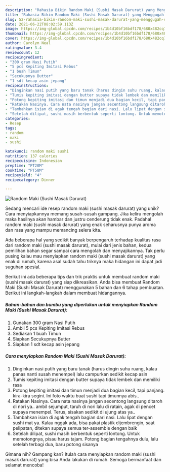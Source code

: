 ```yaml
---
description: "Rahasia Bikin Random Maki (Sushi Masak Darurat) yang Menggugah Selera"
title: "Rahasia Bikin Random Maki (Sushi Masak Darurat) yang Menggugah Selera"
slug: 52-rahasia-bikin-random-maki-sushi-masak-darurat-yang-menggugah-selera
date: 2021-06-22T08:02:59.113Z
image: https://img-global.cpcdn.com/recipes/1b4d10bf16bdf178/680x482cq70/random-maki-sushi-masak-darurat-foto-resep-utama.jpg
thumbnail: https://img-global.cpcdn.com/recipes/1b4d10bf16bdf178/680x482cq70/random-maki-sushi-masak-darurat-foto-resep-utama.jpg
cover: https://img-global.cpcdn.com/recipes/1b4d10bf16bdf178/680x482cq70/random-maki-sushi-masak-darurat-foto-resep-utama.jpg
author: Carolyn Neal
ratingvalue: 3.4
reviewcount: 12
recipeingredient:
- "300 gram Nasi Putih"
- "5 pcs Kepiting Imitasi Rebus"
- "1 buah Timun"
- "Secukupnya Butter"
- "1 sdt kecap asin jepang"
recipeinstructions:
- "Dinginkan nasi putih yang baru tanak (harus dingin suhu ruang, kalau panas nanti susah menempel) lalu campurkan sedikit kecap asin"
- "Tumis kepiting imitasi dengan butter supaya tidak lembek dan memiliki rasa"
- "Potong kepiting imitasi dan timun menjadi dua bagian kecil, tapi panjang. kira-kira segini. Ini foto waktu buat sushi tapi timunnya abis.."
- "Ratakan Nasinya. Cara nata nasinya jangan secentong langsung ditaroh di nori ya.. ambil sejumput, taruh di nori lalu di ratain, agak di pencet supaya menempel. Terus, sisakan sedikit di ujung atas ya.."
- "Tambahkan isian di agak tengah bagian dari nasi. Lalu lipat dengan sushi mat ya. Kalau nggak ada, bisa pakai plastik dijembrengin, saat pelipatan, ditekan supaya semua ter-assemble dengan baik"
- "Setelah dilipat, sushi masih berbentuk seperti lontong. Untuk memotongnya, pisau harus tajam. Potong bagian tengahnya dulu, lalu setelah terbagi dua, baru potong sisanya"
categories:
- Resep
tags:
- random
- maki
- sushi

katakunci: random maki sushi 
nutrition: 137 calories
recipecuisine: Indonesian
preptime: "PT20M"
cooktime: "PT58M"
recipeyield: "4"
recipecategory: Dinner

---
```



![Random Maki (Sushi Masak Darurat)](https://img-global.cpcdn.com/recipes/1b4d10bf16bdf178/680x482cq70/random-maki-sushi-masak-darurat-foto-resep-utama.jpg)

Sedang mencari ide resep random maki (sushi masak darurat) yang unik? Cara menyiapkannya memang susah-susah gampang. Jika keliru mengolah maka hasilnya akan hambar dan justru cenderung tidak enak. Padahal random maki (sushi masak darurat) yang enak seharusnya punya aroma dan rasa yang mampu memancing selera kita.



Ada beberapa hal yang sedikit banyak berpengaruh terhadap kualitas rasa dari random maki (sushi masak darurat), mulai dari jenis bahan, kedua pemilihan bahan segar sampai cara mengolah dan menyajikannya. Tak perlu pusing kalau mau menyiapkan random maki (sushi masak darurat) yang enak di rumah, karena asal sudah tahu triknya maka hidangan ini dapat jadi suguhan spesial.


Berikut ini ada beberapa tips dan trik praktis untuk membuat random maki (sushi masak darurat) yang siap dikreasikan. Anda bisa membuat Random Maki (Sushi Masak Darurat) menggunakan 5 bahan dan 6 tahap pembuatan. Berikut ini langkah-langkah dalam membuat hidangannya.

<!--inarticleads1-->

##### Bahan-bahan dan bumbu yang diperlukan untuk menyiapkan Random Maki (Sushi Masak Darurat):

1. Gunakan 300 gram Nasi Putih
1. Ambil 5 pcs Kepiting Imitasi Rebus
1. Sediakan 1 buah Timun
1. Siapkan Secukupnya Butter
1. Siapkan 1 sdt kecap asin jepang




<!--inarticleads2-->

##### Cara menyiapkan Random Maki (Sushi Masak Darurat):

1. Dinginkan nasi putih yang baru tanak (harus dingin suhu ruang, kalau panas nanti susah menempel) lalu campurkan sedikit kecap asin
1. Tumis kepiting imitasi dengan butter supaya tidak lembek dan memiliki rasa
1. Potong kepiting imitasi dan timun menjadi dua bagian kecil, tapi panjang. kira-kira segini. Ini foto waktu buat sushi tapi timunnya abis..
1. Ratakan Nasinya. Cara nata nasinya jangan secentong langsung ditaroh di nori ya.. ambil sejumput, taruh di nori lalu di ratain, agak di pencet supaya menempel. Terus, sisakan sedikit di ujung atas ya..
1. Tambahkan isian di agak tengah bagian dari nasi. Lalu lipat dengan sushi mat ya. Kalau nggak ada, bisa pakai plastik dijembrengin, saat pelipatan, ditekan supaya semua ter-assemble dengan baik
1. Setelah dilipat, sushi masih berbentuk seperti lontong. Untuk memotongnya, pisau harus tajam. Potong bagian tengahnya dulu, lalu setelah terbagi dua, baru potong sisanya




Gimana nih? Gampang kan? Itulah cara menyiapkan random maki (sushi masak darurat) yang bisa Anda lakukan di rumah. Semoga bermanfaat dan selamat mencoba!
